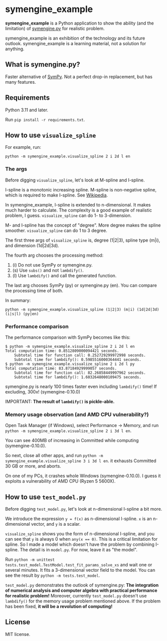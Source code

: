 # symengine_example

**symengine_example** is a Python application to show the ability (and the limitation) of
[symengine.py](https://github.com/symengine/symengine.py) for realistic problem.

symengine_example is an exhibition of the technology and its future outlook.
symengine_example is a learning material, not a solution for anything.

## What is symengine.py?

Faster alternative of [SymPy](https://www.sympy.org/en/index.html).
Not a perfect drop-in replacement, but has many features.

## Requirements

Python 3.11 and later.

Run `pip install -r requirements.txt`.

## How to use `visualize_spline`

For example, run:

```
python -m symengine_example.visualize_spline 2 i 2d l en
```

### The args

Before digging `visualize_spline`, let's look at M-spline and I-spline.

I-spline is a monotonic increasing spline. M-spline is non-negative spline,
which is required to make I-spline. See [Wikipedia](https://en.wikipedia.org/wiki/I-spline).

In symengine_example, I-spline is extended to n-dimensional. It makes much harder to calculate.
The complexity is a good example of realistic problem, I guess. `visualize_spline` can do 1- to 3-dimension.

M- and I-spline has the concept of "degree". More degree makes the spline smoother.
`visualize_spline` can do 1 to 3 degree.

The first three args of `visualize_spline` is, degree (1|2|3), spline type (m|i), and dimension (1d|2d|3d).

The fourth arg chooses the processing method:

1. (i) Do not use SymPy or symengine.py.
2. (s) Use `subs()` and not `lambdify()`.
3. (l) Use `lambdify()` and call the generated function.

The last arg chooses SymPy (py) or symengine.py (en). You can compare the processing time of both.

In summary:

```
python -m symengine_example.visualize_spline (1|2|3) (m|i) (1d|2d|3d) (i|s|l) (py|en)
```

### Performance comparison

The performance comparison with SymPy becomes like this:

```
$ python -m symengine_example.visualize_spline 2 i 2d l en
Total computation time: 0.8512809000094421 seconds.
    Subtotal time for function call: 0.252729299972998 seconds.
    Subtotal time for lambdify(): 0.5985516000364441 seconds.
$ python -m symengine_example.visualize_spline 2 i 2d l py
Total computation time: 83.87184929999057 seconds.
    Subtotal time for function call: 82.26858449997962 seconds.
    Subtotal time for lambdify(): 1.6032648000109475 seconds.
```

symengine.py is nearly 100 times faster even including `lambdify()` time!
If excluding, 300x! (symengine-0.10.0)

IMPORTANT: **The result of `lambdify()` is pickle-able.**

### Memory usage observation (and AMD CPU vulnerability?)

Open Task Manager (if Windows), select Performance -> Memory, and run
`python -m symengine_example.visualize_spline 2 i 3d l en`.

You can see 400MB of increasing in Committed while computing (symengine-0.10.0).

So next, close all other apps, and run `python -m symengine_example.visualize_spline 3 i 3d l en`.
it exhausts Committed 30 GB or more, and aborts.

On one of my PCs, it crashes whole Windows (symengine-0.10.0).
I guess it exploits a vulnerability of AMD CPU (Ryzen 5 5600X).

## How to use `test_model.py`

Before digging `test_model.py`, let's look at n-dimensional I-spline a bit more.

We introduce the expression `y = f(x)` as n-dimensional I-spline.
`x` is an n-dimensional vector, and `y` is a scalar.

`visualize_spline` shows you the form of n-dimensional I-spline, and you can see that
`y` is always 0 when `any(x == 0)`. This is a critical limitation for spline.
So I made a model which doesn't have the problem by combining I-spline.
The detail is in `model.py`. For now, leave it as "the model".

Run `python -m unittest tests.test_model.TestModel.test_fit_params_solve_xs`
and wait one or several minutes. It fits a 3-dimensional vector field to the model.
You can see the result by `python -m tests.test_model`.

`test_model.py` demonstrates the outlook of symengine.py: **The integration of
numerical analysis and computer algebra with practical performance for realistic problem!**
Moreover, currently `test_model.py` doesn't use `lambdify()` for the memory usage problem mentioned above.
If the problem has been fixed, **it will be a revolution of computing!**

## License

MIT license.
